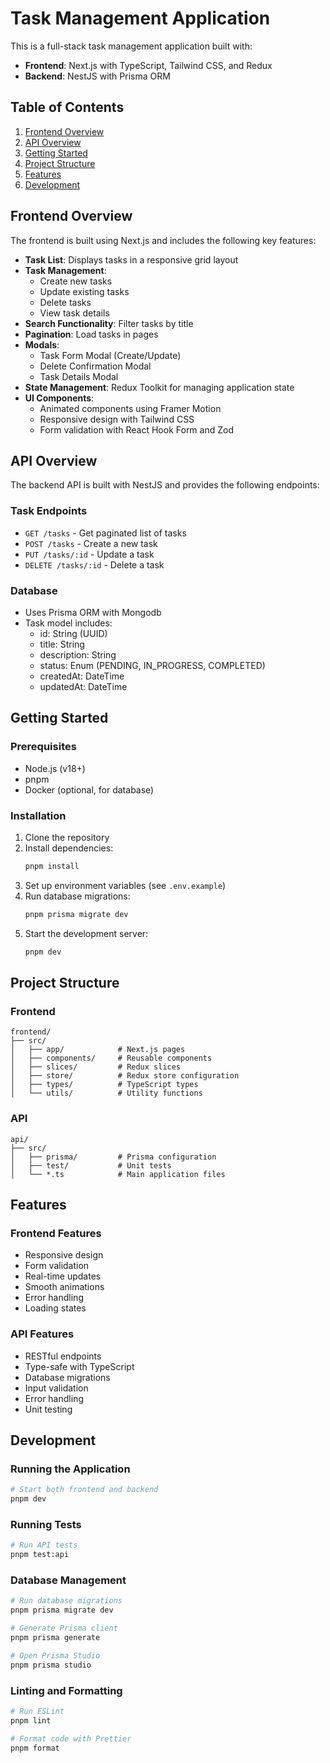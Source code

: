# Task Management Application

This is a full-stack task management application built with:

- **Frontend**: Next.js with TypeScript, Tailwind CSS, and Redux
- **Backend**: NestJS with Prisma ORM

## Table of Contents
1. [Frontend Overview](#frontend-overview)
2. [API Overview](#api-overview)
3. [Getting Started](#getting-started)
4. [Project Structure](#project-structure)
5. [Features](#features)
6. [Development](#development)

## Frontend Overview

The frontend is built using Next.js and includes the following key features:

- **Task List**: Displays tasks in a responsive grid layout
- **Task Management**:
  - Create new tasks
  - Update existing tasks
  - Delete tasks
  - View task details
- **Search Functionality**: Filter tasks by title
- **Pagination**: Load tasks in pages
- **Modals**:
  - Task Form Modal (Create/Update)
  - Delete Confirmation Modal
  - Task Details Modal
- **State Management**: Redux Toolkit for managing application state
- **UI Components**:
  - Animated components using Framer Motion
  - Responsive design with Tailwind CSS
  - Form validation with React Hook Form and Zod

## API Overview

The backend API is built with NestJS and provides the following endpoints:

### Task Endpoints
- `GET /tasks` - Get paginated list of tasks
- `POST /tasks` - Create a new task
- `PUT /tasks/:id` - Update a task
- `DELETE /tasks/:id` - Delete a task

### Database
- Uses Prisma ORM with Mongodb
- Task model includes:
  - id: String (UUID)
  - title: String
  - description: String
  - status: Enum (PENDING, IN_PROGRESS, COMPLETED)
  - createdAt: DateTime
  - updatedAt: DateTime

## Getting Started

### Prerequisites
- Node.js (v18+)
- pnpm
- Docker (optional, for database)

### Installation
1. Clone the repository
2. Install dependencies:
   ```bash
   pnpm install
   ```
3. Set up environment variables (see `.env.example`)
4. Run database migrations:
   ```bash
   pnpm prisma migrate dev
   ```
5. Start the development server:
   ```bash
   pnpm dev
   ```

## Project Structure

### Frontend
```
frontend/
├── src/
│   ├── app/            # Next.js pages
│   ├── components/     # Reusable components
│   ├── slices/         # Redux slices
│   ├── store/          # Redux store configuration
│   ├── types/          # TypeScript types
│   └── utils/          # Utility functions
```

### API
```
api/
├── src/
│   ├── prisma/         # Prisma configuration
│   ├── test/           # Unit tests
│   └── *.ts            # Main application files
```

## Features

### Frontend Features
- Responsive design
- Form validation
- Real-time updates
- Smooth animations
- Error handling
- Loading states

### API Features
- RESTful endpoints
- Type-safe with TypeScript
- Database migrations
- Input validation
- Error handling
- Unit testing

## Development

### Running the Application
```bash
# Start both frontend and backend
pnpm dev
```

### Running Tests
```bash
# Run API tests
pnpm test:api
```

### Database Management
```bash
# Run database migrations
pnpm prisma migrate dev

# Generate Prisma client
pnpm prisma generate

# Open Prisma Studio
pnpm prisma studio
```

### Linting and Formatting
```bash
# Run ESLint
pnpm lint

# Format code with Prettier
pnpm format
```

